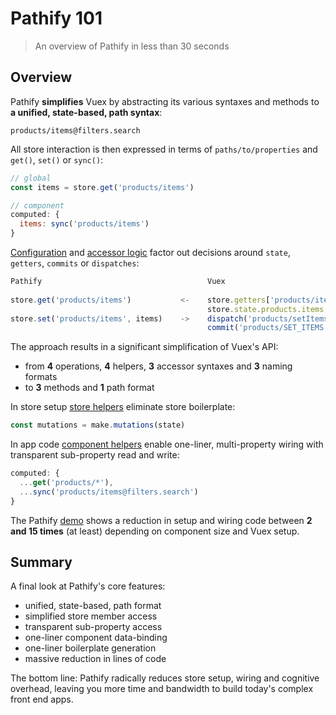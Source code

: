 # Pathify 101

> An overview of Pathify in less than 30 seconds

## Overview

Pathify **simplifies** Vuex by abstracting its various syntaxes and methods to **a unified, state-based, path syntax**:

```
products/items@filters.search
```

All store interaction is then expressed in terms of `paths/to/properties` and `get()`, `set()` or `sync()`:

```js
// global
const items = store.get('products/items')

// component
computed: {
  items: sync('products/items')
}
```

[Configuration](/guide/mapping.md) and [accessor logic](/api/properties.md) factor   out decisions around `state`, `getters`, `commits` or `dispatches`:

```js
Pathify                                     Vuex
      
store.get('products/items')           <-    store.getters['products/items']
                                            store.state.products.items
store.set('products/items', items)    ->    dispatch('products/setItems', items)
                                            commit('products/SET_ITEMS', items)
```

The approach results in a significant simplification of Vuex's API:
 
- from **4** operations, **4** helpers, **3** accessor syntaxes and **3** naming formats
- to **3** methods and **1** path format


In store setup [store helpers](/api/store.md) eliminate store boilerplate:

```js
const mutations = make.mutations(state)
```

In app code [component helpers](/api/component.md) enable one-liner, multi-property wiring with transparent sub-property read and write:

```js
computed: {
  ...get('products/*'),
  ...sync('products/items@filters.search')
}
```

The Pathify [demo](https://codesandbox.io/s/github/davestewart/vuex-pathify/tree/master/demo) shows a reduction in setup and wiring code between **2 and 15 times** (at least) depending on component size and Vuex setup.

## Summary

A final look at Pathify's core features:

- unified, state-based, path format
- simplified store member access
- transparent sub-property access
- one-liner component data-binding
- one-liner boilerplate generation
- massive reduction in lines of code

The bottom line: Pathify radically reduces store setup, wiring and cognitive overhead, leaving you more time and bandwidth to build today's complex front end apps.

